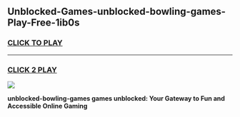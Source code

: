 
## Unblocked-Games-unblocked-bowling-games-Play-Free-1ib0s
<h3>
<a href="https://premium76.site?title=unblocked-bowling-games&ref=17A">CLICK TO PLAY</a></h3>
<hr>

<h3>
<a href="https://premium76.site?title=unblocked-bowling-games&ref=17A">CLICK 2 PLAY</a>
  
</h3>

<a href="https://premium76.site?title=unblocked-bowling-games&ref=17A"><img src="https://clearcache.store/games.png"></a>


**unblocked-bowling-games games unblocked: Your Gateway to Fun and Accessible Online Gaming**
